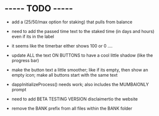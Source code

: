 # ----- TODO -----
- add a (25/50/max option for staking) that pulls from balance
- need to add the passed time text to the staked time (in days and hours) even if its in the label
- it seems like the timerbar either shows 100 or 0 ....
- update ALL the text ON BUTTONS to have a cool little shadow (like the progress bar)
- make the button text a little smoother; like if its empty, then show an empty icon; make all buttons start with the same text
- dappInitializeProcess() needs work; also includes the MUMBAIONLY prompt


- need to add BETA TESTING VERSION disclaimertio the website
- remove the BANK prefix from all files within the BANK folder